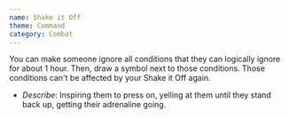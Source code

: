 ```yaml
---
name: Shake it Off
theme: Command
category: Combat
---
```


You can make someone ignore all conditions that they can logically ignore for about 1 hour. Then, draw a symbol next to those conditions. Those conditions can't be affected by your Shake it Off again.

* *Describe*: Inspiring them to press on, yelling at them until they stand back up, getting their adrenaline going.